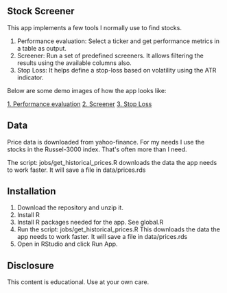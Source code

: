 ## Stock Screener

This app implements a few tools I normally use to find stocks. 

1. Performance evaluation: Select a ticker and get performance metrics in a table as output.
2. Screener: Run a set of predefined screeners. It allows filtering the results using the available columns also. 
3. Stop Loss: It helps define a stop-loss based on volatility using the ATR indicator. 

Below are some demo images of how the app looks like:

[1. Performance evaluation](https://github.com/martinbel/StockScreener/imgs/Performance.jpeg)
[2. Screener](https://github.com/martinbel/StockScreener/imgs/Screener.jpeg)
[3. Stop Loss](https://github.com/martinbel/StockScreener/imgs/StopLoss.jpeg)


## Data

Price data is downloaded from yahoo-finance. For my needs I use the stocks in the Russel-3000 index. 
That's often more than I need. 

The script: jobs/get_historical_prices.R downloads the data the app needs to work faster. It will save a file in data/prices.rds

## Installation

1. Download the repository and unzip it. 
2. Install R
3. Install R packages needed for the app. See global.R
4. Run the script: jobs/get_historical_prices.R 
This downloads the data the app needs to work faster. It will save a file in data/prices.rds
5. Open in RStudio and click Run App. 

## Disclosure

This content is educational. Use at your own care. 

